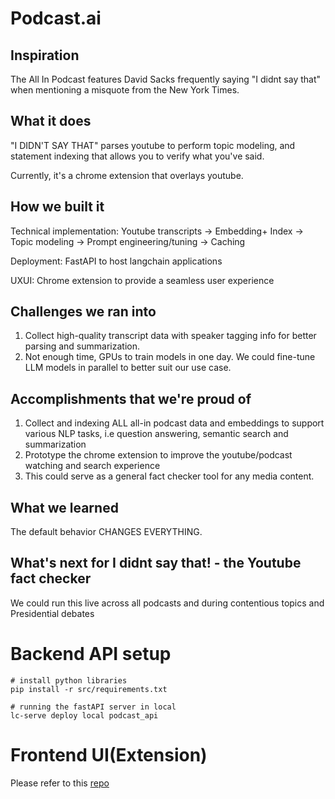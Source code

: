 # Podcast.ai
## Inspiration

The All In Podcast features David Sacks frequently saying "I didnt say that" when mentioning a misquote from the New York Times. 

## What it does

"I DIDN'T SAY THAT" parses youtube to perform topic modeling, and statement indexing that allows you to verify what you've said.

Currently, it's a chrome extension that overlays youtube.

## How we built it

Technical implementation:
Youtube transcripts -> Embedding+ Index -> Topic modeling -> Prompt engineering/tuning -> Caching 

Deployment:
FastAPI to host langchain applications

UXUI:
Chrome extension to provide a seamless user experience
## Challenges we ran into

1. Collect high-quality transcript data with speaker tagging info for better parsing and summarization.
2. Not enough time, GPUs to train models in one day. We could fine-tune LLM models in parallel to better suit our use case. 

## Accomplishments that we're proud of

1. Collect and indexing ALL all-in podcast data and embeddings to support various NLP tasks, i.e question answering, semantic search and summarization
2. Prototype the chrome extension to improve the youtube/podcast watching and search experience
3. This could serve as a general fact checker tool for any media content.

## What we learned

The default behavior CHANGES EVERYTHING.

## What's next for I didnt say that! - the Youtube fact checker

We could run this live across all podcasts and during contentious topics and Presidential debates

# Backend API setup
```
# install python libraries
pip install -r src/requirements.txt

# running the fastAPI server in local
lc-serve deploy local podcast_api
```

# Frontend UI(Extension)
Please refer to this [repo](https://github.com/theptrk/ididntsaythat)


